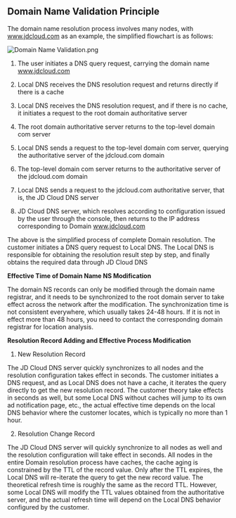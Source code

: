 ## **Domain Name Validation Principle**

The domain name resolution process involves many nodes, with www.jdcloud.com as an example, the simplified flowchart is as follows:

![Domain Name Validation.png](http://img1.jcloudcs.com/cms/57f6ff37-9e3b-49c8-ac9b-04a060f6342f20180301151740.png)

1. The user initiates a DNS query request, carrying the domain name www.jdcloud.com

2. Local DNS receives the DNS resolution request and returns directly if there is a cache

3. Local DNS receives the DNS resolution request, and if there is no cache, it initiates a request to the root domain authoritative server

4. The root domain authoritative server returns to the top-level domain com server

5. Local DNS sends a request to the top-level domain com server, querying the authoritative server of the jdcloud.com domain

6. The top-level domain com server returns to the authoritative server of the jdcloud.com domain

7. Local DNS sends a request to the jdcloud.com authoritative server, that is, the JD Cloud DNS server

8. JD Cloud DNS server, which resolves according to configuration issued by the user through the console, then returns to the IP address corresponding to Domain www.jdcloud.com

The above is the simplified process of complete Domain resolution. The customer initiates a DNS query request to Local DNS. The Local DNS is responsible for obtaining the resolution result step by step, and finally obtains the required data through JD Cloud DNS

**Effective Time of Domain Name NS Modification**

The domain NS records can only be modified through the domain name registrar, and it needs to be synchronized to the root domain server to take effect across the network after the modification. The synchronization time is not consistent everywhere, which usually takes 24-48 hours. If it is not in effect more than 48 hours, you need to contact the corresponding domain registrar for location analysis.

**Resolution Record Adding and Effective Process Modification**

1. New Resolution Record

The JD Cloud DNS server quickly synchronizes to all nodes and the resolution configuration takes effect in seconds. The customer initiates a DNS request, and as Local DNS does not have a cache, it iterates the query directly to get the new resolution record. The customer theory take effects in seconds as well, but some Local DNS without caches will jump to its own ad notification page, etc., the actual effective time depends on the local DNS behavior where the customer locates, which is typically no more than 1 hour.

2. Resolution Change Record

The JD Cloud DNS server will quickly synchronize to all nodes as well and the resolution configuration will take effect in seconds. All nodes in the entire Domain resolution process have caches, the cache aging is constrained by the TTL of the record value. Only after the TTL expires, the Local DNS will re-iterate the query to get the new record value. The theoretical refresh time is roughly the same as the record TTL. However, some Local DNS will modify the TTL values obtained from the authoritative server, and the actual refresh time will depend on the Local DNS behavior configured by the customer.
